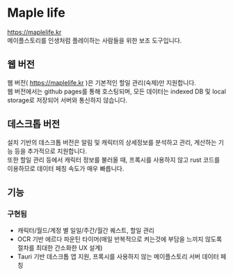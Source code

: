 # Maple life
https://maplelife.kr  
메이플스토리를 인생처럼 플레이하는 사람들을 위한 보조 도구입니다.  

## 웹 버전
웹 버전( https://maplelife.kr )은 기본적인 할일 관리(숙제)만 지원합니다.  
웹 버전에서는 github pages를 통해 호스팅되며, 모든 데이터는 indexed DB 및 local storage로 저장되어 서버와 통신하지 않습니다.

## 데스크톱 버전
설치 기반의 데스크톱 버전은 알림 및 캐릭터의 상세정보를 분석하고 관리, 계산하는 기능 등을 추가적으로 지원합니다.  
또한 할일 관리 등에서 캐릭터 정보를 불러올 때, 프록시를 사용하지 않고 rust 코드를 이용하므로 데이터 페칭 속도가 매우 빠릅니다.

## 기능
### 구현됨
- 캐릭터/월드/계정 별 일일/주간/월간 퀘스트, 할일 관리
- OCR 기반 에르다 파운틴 타이머(매일 반복적으로 켜는것에 부담을 느끼지 않도록 절차를 최대한 간소화한 UX 설계)
- Tauri 기반 데스크톱 앱 지원, 프록시를 사용하지 않는 메이플스토리 서버 데이터 페칭


